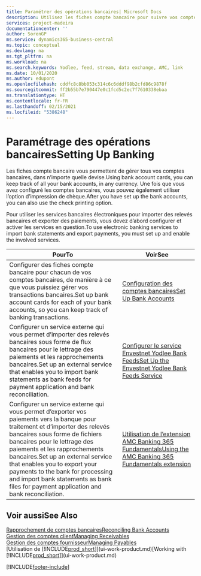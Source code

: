 ```yaml
---
title: Paramétrer des opérations bancaires| Microsoft Docs
description: Utilisez les fiches compte bancaire pour suivre vos comptes bancaires et paramétrer le flux bancaire, telles que Yodlee, pour échanger des données.
services: project-madeira
documentationcenter: ''
author: SorenGP
ms.service: dynamics365-business-central
ms.topic: conceptual
ms.devlang: na
ms.tgt_pltfrm: na
ms.workload: na
ms.search.keywords: Yodlee, feed, stream, data exchange, AMC, link
ms.date: 10/01/2020
ms.author: edupont
ms.openlocfilehash: cddfc8c8bb053c314c6c6dddf98b2cfd86c9878f
ms.sourcegitcommit: ff2b55b7e790447e0c1fcd5c2ec7f7610338ebaa
ms.translationtype: HT
ms.contentlocale: fr-FR
ms.lasthandoff: 02/15/2021
ms.locfileid: "5386248"
---
```

# <a name="setting-up-banking"></a><span data-ttu-id="24350-103">Paramétrage des opérations bancaires</span><span class="sxs-lookup"><span data-stu-id="24350-103">Setting Up Banking</span></span>
<span data-ttu-id="24350-104">Les fiches compte bancaire vous permettent de gérer tous vos comptes bancaires, dans n’importe quelle devise.</span><span class="sxs-lookup"><span data-stu-id="24350-104">Using bank account cards, you can keep track of all your bank accounts, in any currency.</span></span> <span data-ttu-id="24350-105">Une fois que vous avez configuré les comptes bancaires, vous pouvez également utiliser l’option d’impression de chèque.</span><span class="sxs-lookup"><span data-stu-id="24350-105">After you have set up the bank accounts, you can also use the check printing option.</span></span>

<span data-ttu-id="24350-106">Pour utiliser les services bancaires électroniques pour importer des relevés bancaires et exporter des paiements, vous devez d’abord configurer et activer les services en question.</span><span class="sxs-lookup"><span data-stu-id="24350-106">To use electronic banking services to import bank statements and  export payments, you must set up and enable the involved services.</span></span>

| <span data-ttu-id="24350-107">Pour</span><span class="sxs-lookup"><span data-stu-id="24350-107">To</span></span> | <span data-ttu-id="24350-108">Voir</span><span class="sxs-lookup"><span data-stu-id="24350-108">See</span></span> |
| --- | --- |
| <span data-ttu-id="24350-109">Configurer des fiches compte bancaire pour chacun de vos comptes bancaires, de manière à ce que vous puissiez gérer vos transactions bancaires.</span><span class="sxs-lookup"><span data-stu-id="24350-109">Set up bank account cards for each of your bank accounts, so you can keep track of banking transactions.</span></span> |[<span data-ttu-id="24350-110">Configuration des comptes bancaires</span><span class="sxs-lookup"><span data-stu-id="24350-110">Set Up Bank Accounts</span></span>](bank-how-setup-bank-accounts.md) |
| <span data-ttu-id="24350-111">Configurer un service externe qui vous permet d’importer des relevés bancaires sous forme de flux bancaires pour le lettrage des paiements et les rapprochements bancaires.</span><span class="sxs-lookup"><span data-stu-id="24350-111">Set up an external service that enables you to import bank statements as bank feeds for payment application and bank reconciliation.</span></span> |[<span data-ttu-id="24350-112">Configurer le service Envestnet Yodlee Bank Feeds</span><span class="sxs-lookup"><span data-stu-id="24350-112">Set Up the Envestnet Yodlee Bank Feeds Service</span></span>](bank-how-setup-bank-statement-service.md) |
| <span data-ttu-id="24350-113">Configurer un service externe qui vous permet d’exporter vos paiements vers la banque pour traitement et d’importer des relevés bancaires sous forme de fichiers bancaires pour le lettrage des paiements et les rapprochements bancaires.</span><span class="sxs-lookup"><span data-stu-id="24350-113">Set up an external service that enables you to export your payments to the bank for processing  and import bank statements as bank files for payment application and bank reconciliation.</span></span> |[<span data-ttu-id="24350-114">Utilisation de l’extension AMC Banking 365 Fundamentals</span><span class="sxs-lookup"><span data-stu-id="24350-114">Using the AMC Banking 365 Fundamentals extension</span></span>](ui-extensions-amc-banking.md) |

## <a name="see-also"></a><span data-ttu-id="24350-115">Voir aussi</span><span class="sxs-lookup"><span data-stu-id="24350-115">See Also</span></span>
[<span data-ttu-id="24350-116">Rapprochement de comptes bancaires</span><span class="sxs-lookup"><span data-stu-id="24350-116">Reconciling Bank Accounts</span></span>](bank-manage-bank-accounts.md)  
[<span data-ttu-id="24350-117">Gestion des comptes client</span><span class="sxs-lookup"><span data-stu-id="24350-117">Managing Receivables</span></span>](receivables-manage-receivables.md)  
[<span data-ttu-id="24350-118">Gestion des comptes fournisseur</span><span class="sxs-lookup"><span data-stu-id="24350-118">Managing Payables</span></span>](payables-manage-payables.md)  
<span data-ttu-id="24350-119">[Utilisation de [!INCLUDE[prod_short](includes/prod_short.md)]](ui-work-product.md)</span><span class="sxs-lookup"><span data-stu-id="24350-119">[Working with [!INCLUDE[prod_short](includes/prod_short.md)]](ui-work-product.md)</span></span>


[!INCLUDE[footer-include](includes/footer-banner.md)]